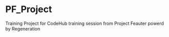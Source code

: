 # PF_Project
Training Project for CodeHub training session from Project Feauter powerd by Regeneration
